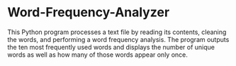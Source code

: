 # Word-Frequency-Analyzer
This Python program processes a text file by reading its contents, cleaning the words, and performing a word frequency analysis. The program outputs the ten most frequently used words and displays the number of unique words as well as how many of those words appear only once. 
